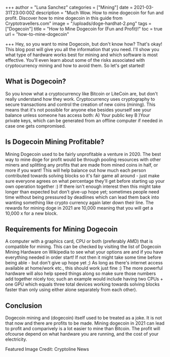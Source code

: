 +++
author = "Luna Sanchez"
categories = ["Mining"]
date = 2021-03-31T23:00:00Z
description = "Much Wow.  How to mine dogecoin for fun and profit.  Discover how to mine dogecoin in this guide from Cryptotravellers.com"
image = "/uploads/doge-hardhat-2.png"
tags = ["Dogecoin"]
title = "How to Mine Dogecoin for (Fun and Profit)!"
toc = true
url = "how-to-mine-dogecoin"

+++
Hey, so you want to mine Dogecoin, but don't know how? That's okay! This blog post will give you all the information that you need. I'll show you what type of hardware works best for mining and which software is most effective. You'll even learn about some of the risks associated with cryptocurrency mining and how to avoid them. So let's get started!

## What is Dogecoin?

So you know what a cryptocurrency like Bitcoin or LiteCoin are, but don't really understand how they work. Cryptocurrency uses cryptography to secure transactions and control the creation of new coins (mining). This means that it's not possible for anyone else besides yourself see your balance unless someone has access both: A) Your public key B )Your private keys, which can be generated from an offline computer if needed in case one gets compromised.

## Is Dogecoin Mining Profitable?

Mining Dogecoin used to be fairly unprofitable a venture in 2020. The best way to mine doge for profit would be through pooling resources with other miners and splitting any profits that are made from mined coins in half, or more if you want! This will help balance out how much each person contributed towards solving blocks so it's fair game all around - just make sure everyone agrees on what percentage they'll get before starting up your own operation together :) If there isn't enough interest then this might take longer than expected but don’t give-up hope yet; sometimes people need time without being pressured by deadlines which can lead them back into wanting something like crypto currency again later down their line. The rewards for mining doge in 2021 are 10,000 meaning that you will get a 10,000 x for a new block.

## Requirements for Mining Dogecoin

A computer with a graphics card, CPU or both (preferably AMD) that is compatible for mining. This can be checked by visiting the list of Dogecoin Mining Hardware on Wikipedia to see what your options are and if you have everything needed in order start! If not then it might take some time before being able - but don't give up hope yet ;) As long as there's internet access available at home/work etc., this should work just fine :) The more powerful hardware will also help speed things along so make sure those numbers add together nicely too; such an example would include having two CPUs + one GPU which equals three total devices working towards solving blocks faster than only using either alone separately from each other).

## Conclusion

Dogecoin mining and (dogecoin) itself used to be treated as a joke. It is not that now and there are profits to be made. Mining dogecoin in 2021 can lead to profit and comparively is a lot easier to mine than Bitcoin. The profit will ofcourse depend on what hardware you are running, and the cost of your electricity.

Featured Image Credit: Cryptoline News